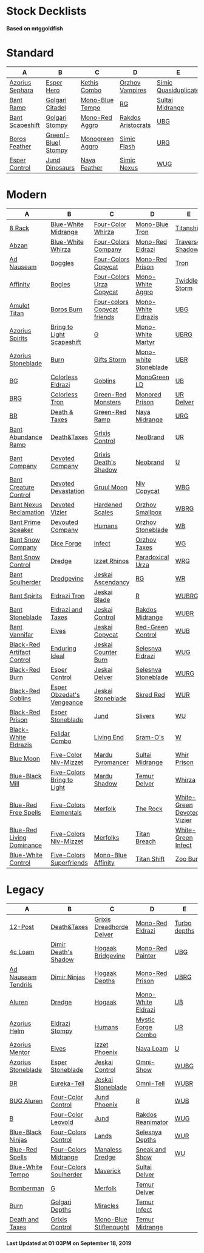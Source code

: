 # Stock Decklists
#### Based on mtggoldfish


# Standard

|                                A                                 |                                    B                                     |                                C                                 |                                   D                                    |                                     E                                      |
|------------------------------------------------------------------|--------------------------------------------------------------------------|------------------------------------------------------------------|------------------------------------------------------------------------|----------------------------------------------------------------------------|
|[Azorius Sephara](./mtggoldfish/Standard/decks/Azorius_Sephara.md)|[Esper Hero](./mtggoldfish/Standard/decks/Esper_Hero.md)                  |[Kethis Combo](./mtggoldfish/Standard/decks/Kethis_Combo.md)      |[Orzhov Vampires](./mtggoldfish/Standard/decks/Orzhov_Vampires.md)      |[Simic Quasiduplicate](./mtggoldfish/Standard/decks/Simic_Quasiduplicate.md)|
|[Bant Ramp](./mtggoldfish/Standard/decks/Bant_Ramp.md)            |[Golgari Citadel](./mtggoldfish/Standard/decks/Golgari_Citadel.md)        |[Mono-Blue Tempo](./mtggoldfish/Standard/decks/Mono-Blue_Tempo.md)|[RG](./mtggoldfish/Standard/decks/RG.md)                                |[Sultai Midrange](./mtggoldfish/Standard/decks/Sultai_Midrange.md)          |
|[Bant Scapeshift](./mtggoldfish/Standard/decks/Bant_Scapeshift.md)|[Golgari Stompy](./mtggoldfish/Standard/decks/Golgari_Stompy.md)          |[Mono-Red Aggro](./mtggoldfish/Standard/decks/Mono-Red_Aggro.md)  |[Rakdos Aristocrats](./mtggoldfish/Standard/decks/Rakdos_Aristocrats.md)|[UBG](./mtggoldfish/Standard/decks/UBG.md)                                  |
|[Boros Feather](./mtggoldfish/Standard/decks/Boros_Feather.md)    |[Green(-Blue) Stompy](./mtggoldfish/Standard/decks/Green(-Blue)_Stompy.md)|[Monogreen Aggro](./mtggoldfish/Standard/decks/Monogreen_Aggro.md)|[Simic Flash](./mtggoldfish/Standard/decks/Simic_Flash.md)              |[URG](./mtggoldfish/Standard/decks/URG.md)                                  |
|[Esper Control](./mtggoldfish/Standard/decks/Esper_Control.md)    |[Jund Dinosaurs](./mtggoldfish/Standard/decks/Jund_Dinosaurs.md)          |[Naya Feather](./mtggoldfish/Standard/decks/Naya_Feather.md)      |[Simic Nexus](./mtggoldfish/Standard/decks/Simic_Nexus.md)              |[WUG](./mtggoldfish/Standard/decks/WUG.md)                                  |


# Modern

|                                          A                                           |                                          B                                           |                                           C                                            |                                     D                                      |                                          E                                           |
|--------------------------------------------------------------------------------------|--------------------------------------------------------------------------------------|----------------------------------------------------------------------------------------|----------------------------------------------------------------------------|--------------------------------------------------------------------------------------|
|[8 Rack](./mtggoldfish/Modern/decks/8_Rack.md)                                        |[Blue-White Midrange](./mtggoldfish/Modern/decks/Blue-White_Midrange.md)              |[Four-Color Whirza](./mtggoldfish/Modern/decks/Four-Color_Whirza.md)                    |[Mono-Blue Tron](./mtggoldfish/Modern/decks/Mono-Blue_Tron.md)              |[Titanshift](./mtggoldfish/Modern/decks/Titanshift.md)                                |
|[Abzan](./mtggoldfish/Modern/decks/Abzan.md)                                          |[Blue-White Whirza](./mtggoldfish/Modern/decks/Blue-White_Whirza.md)                  |[Four-Colors Company](./mtggoldfish/Modern/decks/Four-Colors_Company.md)                |[Mono-Red Eldrazi](./mtggoldfish/Modern/decks/Mono-Red_Eldrazi.md)          |[Traverse Shadow](./mtggoldfish/Modern/decks/Traverse_Shadow.md)                      |
|[Ad Nauseam](./mtggoldfish/Modern/decks/Ad_Nauseam.md)                                |[Boggles](./mtggoldfish/Modern/decks/Boggles.md)                                      |[Four-Colors Copycat](./mtggoldfish/Modern/decks/Four-Colors_Copycat.md)                |[Mono-Red Prison](./mtggoldfish/Modern/decks/Mono-Red_Prison.md)            |[Tron](./mtggoldfish/Modern/decks/Tron.md)                                            |
|[Affinity](./mtggoldfish/Modern/decks/Affinity.md)                                    |[Bogles](./mtggoldfish/Modern/decks/Bogles.md)                                        |[Four-Colors Urza Copycat](./mtggoldfish/Modern/decks/Four-Colors_Urza_Copycat.md)      |[Mono-White Aggro](./mtggoldfish/Modern/decks/Mono-White_Aggro.md)          |[Twiddle Storm](./mtggoldfish/Modern/decks/Twiddle_Storm.md)                          |
|[Amulet Titan](./mtggoldfish/Modern/decks/Amulet_Titan.md)                            |[Boros Burn](./mtggoldfish/Modern/decks/Boros_Burn.md)                                |[Four-colors Copycat friends](./mtggoldfish/Modern/decks/Four-colors_Copycat_friends.md)|[Mono-White Eldrazis](./mtggoldfish/Modern/decks/Mono-White_Eldrazis.md)    |[UBG](./mtggoldfish/Modern/decks/UBG.md)                                              |
|[Azorius Spirits](./mtggoldfish/Modern/decks/Azorius_Spirits.md)                      |[Bring to Light Scapeshift](./mtggoldfish/Modern/decks/Bring_to_Light_Scapeshift.md)  |[G](./mtggoldfish/Modern/decks/G.md)                                                    |[Mono-White Martyr](./mtggoldfish/Modern/decks/Mono-White_Martyr.md)        |[UBRG](./mtggoldfish/Modern/decks/UBRG.md)                                            |
|[Azorius Stoneblade](./mtggoldfish/Modern/decks/Azorius_Stoneblade.md)                |[Burn](./mtggoldfish/Modern/decks/Burn.md)                                            |[Gifts Storm](./mtggoldfish/Modern/decks/Gifts_Storm.md)                                |[Mono-white Stoneblade](./mtggoldfish/Modern/decks/Mono-white_Stoneblade.md)|[UBR](./mtggoldfish/Modern/decks/UBR.md)                                              |
|[BG](./mtggoldfish/Modern/decks/BG.md)                                                |[Colorless Eldrazi](./mtggoldfish/Modern/decks/Colorless_Eldrazi.md)                  |[Goblins](./mtggoldfish/Modern/decks/Goblins.md)                                        |[MonoGreen LD](./mtggoldfish/Modern/decks/MonoGreen_LD.md)                  |[UB](./mtggoldfish/Modern/decks/UB.md)                                                |
|[BRG](./mtggoldfish/Modern/decks/BRG.md)                                              |[Colorless Tron](./mtggoldfish/Modern/decks/Colorless_Tron.md)                        |[Green-Red Monsters](./mtggoldfish/Modern/decks/Green-Red_Monsters.md)                  |[Monored Prison](./mtggoldfish/Modern/decks/Monored_Prison.md)              |[UR Delver](./mtggoldfish/Modern/decks/UR_Delver.md)                                  |
|[BR](./mtggoldfish/Modern/decks/BR.md)                                                |[Death & Taxes](./mtggoldfish/Modern/decks/Death_&_Taxes.md)                          |[Green-Red Ramp](./mtggoldfish/Modern/decks/Green-Red_Ramp.md)                          |[Naya Midrange](./mtggoldfish/Modern/decks/Naya_Midrange.md)                |[URG](./mtggoldfish/Modern/decks/URG.md)                                              |
|[Bant Abundance Ramp](./mtggoldfish/Modern/decks/Bant_Abundance_Ramp.md)              |[Death&amp;Taxes](./mtggoldfish/Modern/decks/Death&amp;Taxes.md)                      |[Grixis Control](./mtggoldfish/Modern/decks/Grixis_Control.md)                          |[NeoBrand](./mtggoldfish/Modern/decks/NeoBrand.md)                          |[UR](./mtggoldfish/Modern/decks/UR.md)                                                |
|[Bant Company](./mtggoldfish/Modern/decks/Bant_Company.md)                            |[Devoted Company](./mtggoldfish/Modern/decks/Devoted_Company.md)                      |[Grixis Death's Shadow](./mtggoldfish/Modern/decks/Grixis_Death's_Shadow.md)            |[Neobrand](./mtggoldfish/Modern/decks/Neobrand.md)                          |[U](./mtggoldfish/Modern/decks/U.md)                                                  |
|[Bant Creature Control](./mtggoldfish/Modern/decks/Bant_Creature_Control.md)          |[Devoted Devastation](./mtggoldfish/Modern/decks/Devoted_Devastation.md)              |[Gruul Moon](./mtggoldfish/Modern/decks/Gruul_Moon.md)                                  |[Niv Copycat](./mtggoldfish/Modern/decks/Niv_Copycat.md)                    |[WBG](./mtggoldfish/Modern/decks/WBG.md)                                              |
|[Bant Nexus Reclamation](./mtggoldfish/Modern/decks/Bant_Nexus_Reclamation.md)        |[Devoted Vizier](./mtggoldfish/Modern/decks/Devoted_Vizier.md)                        |[Hardened Scales](./mtggoldfish/Modern/decks/Hardened_Scales.md)                        |[Orzhov Smallpox](./mtggoldfish/Modern/decks/Orzhov_Smallpox.md)            |[WBRG](./mtggoldfish/Modern/decks/WBRG.md)                                            |
|[Bant Prime Speaker](./mtggoldfish/Modern/decks/Bant_Prime_Speaker.md)                |[Devouted Company](./mtggoldfish/Modern/decks/Devouted_Company.md)                    |[Humans](./mtggoldfish/Modern/decks/Humans.md)                                          |[Orzhov Stoneblade](./mtggoldfish/Modern/decks/Orzhov_Stoneblade.md)        |[WB](./mtggoldfish/Modern/decks/WB.md)                                                |
|[Bant Snow Company](./mtggoldfish/Modern/decks/Bant_Snow_Company.md)                  |[Dice Forge](./mtggoldfish/Modern/decks/Dice_Forge.md)                                |[Infect](./mtggoldfish/Modern/decks/Infect.md)                                          |[Orzhov Taxes](./mtggoldfish/Modern/decks/Orzhov_Taxes.md)                  |[WG](./mtggoldfish/Modern/decks/WG.md)                                                |
|[Bant Snow Control](./mtggoldfish/Modern/decks/Bant_Snow_Control.md)                  |[Dredge](./mtggoldfish/Modern/decks/Dredge.md)                                        |[Izzet Rhinos](./mtggoldfish/Modern/decks/Izzet_Rhinos.md)                              |[Paradoxical Urza](./mtggoldfish/Modern/decks/Paradoxical_Urza.md)          |[WRG](./mtggoldfish/Modern/decks/WRG.md)                                              |
|[Bant Soulherder](./mtggoldfish/Modern/decks/Bant_Soulherder.md)                      |[Dredgevine](./mtggoldfish/Modern/decks/Dredgevine.md)                                |[Jeskai Ascendancy](./mtggoldfish/Modern/decks/Jeskai_Ascendancy.md)                    |[RG](./mtggoldfish/Modern/decks/RG.md)                                      |[WR](./mtggoldfish/Modern/decks/WR.md)                                                |
|[Bant Spirits](./mtggoldfish/Modern/decks/Bant_Spirits.md)                            |[Eldrazi Tron](./mtggoldfish/Modern/decks/Eldrazi_Tron.md)                            |[Jeskai Blade](./mtggoldfish/Modern/decks/Jeskai_Blade.md)                              |[R](./mtggoldfish/Modern/decks/R.md)                                        |[WUBRG](./mtggoldfish/Modern/decks/WUBRG.md)                                          |
|[Bant Stoneblade](./mtggoldfish/Modern/decks/Bant_Stoneblade.md)                      |[Eldrazi and Taxes](./mtggoldfish/Modern/decks/Eldrazi_and_Taxes.md)                  |[Jeskai Control](./mtggoldfish/Modern/decks/Jeskai_Control.md)                          |[Rakdos Midrange](./mtggoldfish/Modern/decks/Rakdos_Midrange.md)            |[WUBR](./mtggoldfish/Modern/decks/WUBR.md)                                            |
|[Bant Vannifar](./mtggoldfish/Modern/decks/Bant_Vannifar.md)                          |[Elves](./mtggoldfish/Modern/decks/Elves.md)                                          |[Jeskai Copycat](./mtggoldfish/Modern/decks/Jeskai_Copycat.md)                          |[Red-Green Control](./mtggoldfish/Modern/decks/Red-Green_Control.md)        |[WUB](./mtggoldfish/Modern/decks/WUB.md)                                              |
|[Black-Red Artifact Control](./mtggoldfish/Modern/decks/Black-Red_Artifact_Control.md)|[Enduring Ideal](./mtggoldfish/Modern/decks/Enduring_Ideal.md)                        |[Jeskai Counter Burn](./mtggoldfish/Modern/decks/Jeskai_Counter_Burn.md)                |[Selesnya Eldrazi](./mtggoldfish/Modern/decks/Selesnya_Eldrazi.md)          |[WUG](./mtggoldfish/Modern/decks/WUG.md)                                              |
|[Black-Red Burn](./mtggoldfish/Modern/decks/Black-Red_Burn.md)                        |[Esper Control](./mtggoldfish/Modern/decks/Esper_Control.md)                          |[Jeskai Delver](./mtggoldfish/Modern/decks/Jeskai_Delver.md)                            |[Selesnya Stoneblade](./mtggoldfish/Modern/decks/Selesnya_Stoneblade.md)    |[WURG](./mtggoldfish/Modern/decks/WURG.md)                                            |
|[Black-Red Goblins](./mtggoldfish/Modern/decks/Black-Red_Goblins.md)                  |[Esper Obzedat's Vengeance](./mtggoldfish/Modern/decks/Esper_Obzedat's_Vengeance.md)  |[Jeskai Stoneblade](./mtggoldfish/Modern/decks/Jeskai_Stoneblade.md)                    |[Skred Red](./mtggoldfish/Modern/decks/Skred_Red.md)                        |[WUR](./mtggoldfish/Modern/decks/WUR.md)                                              |
|[Black-Red Prison](./mtggoldfish/Modern/decks/Black-Red_Prison.md)                    |[Esper Stoneblade](./mtggoldfish/Modern/decks/Esper_Stoneblade.md)                    |[Jund](./mtggoldfish/Modern/decks/Jund.md)                                              |[Slivers](./mtggoldfish/Modern/decks/Slivers.md)                            |[WU](./mtggoldfish/Modern/decks/WU.md)                                                |
|[Black-White Eldrazis](./mtggoldfish/Modern/decks/Black-White_Eldrazis.md)            |[Felidar Combo](./mtggoldfish/Modern/decks/Felidar_Combo.md)                          |[Living End](./mtggoldfish/Modern/decks/Living_End.md)                                  |[Sram-O's](./mtggoldfish/Modern/decks/Sram-O's.md)                          |[W](./mtggoldfish/Modern/decks/W.md)                                                  |
|[Blue Moon](./mtggoldfish/Modern/decks/Blue_Moon.md)                                  |[Five-Color Niv-Mizzet](./mtggoldfish/Modern/decks/Five-Color_Niv-Mizzet.md)          |[Mardu Pyromancer](./mtggoldfish/Modern/decks/Mardu_Pyromancer.md)                      |[Sultai Midrange](./mtggoldfish/Modern/decks/Sultai_Midrange.md)            |[Whir Prison](./mtggoldfish/Modern/decks/Whir_Prison.md)                              |
|[Blue-Black Mill](./mtggoldfish/Modern/decks/Blue-Black_Mill.md)                      |[Five-Colors Bring to Light](./mtggoldfish/Modern/decks/Five-Colors_Bring_to_Light.md)|[Mardu Shadow](./mtggoldfish/Modern/decks/Mardu_Shadow.md)                              |[Temur Delver](./mtggoldfish/Modern/decks/Temur_Delver.md)                  |[Whirza](./mtggoldfish/Modern/decks/Whirza.md)                                        |
|[Blue-Red Free Spells](./mtggoldfish/Modern/decks/Blue-Red_Free_Spells.md)            |[Five-Colors Elementals](./mtggoldfish/Modern/decks/Five-Colors_Elementals.md)        |[Merfolk](./mtggoldfish/Modern/decks/Merfolk.md)                                        |[The Rock](./mtggoldfish/Modern/decks/The_Rock.md)                          |[White-Green Devoted Vizier](./mtggoldfish/Modern/decks/White-Green_Devoted_Vizier.md)|
|[Blue-Red Living Dominance](./mtggoldfish/Modern/decks/Blue-Red_Living_Dominance.md)  |[Five-Colors Niv-Mizzet](./mtggoldfish/Modern/decks/Five-Colors_Niv-Mizzet.md)        |[Merfolks](./mtggoldfish/Modern/decks/Merfolks.md)                                      |[Titan Breach](./mtggoldfish/Modern/decks/Titan_Breach.md)                  |[White-Green Infect](./mtggoldfish/Modern/decks/White-Green_Infect.md)                |
|[Blue-White Control](./mtggoldfish/Modern/decks/Blue-White_Control.md)                |[Five-Colors Superfriends](./mtggoldfish/Modern/decks/Five-Colors_Superfriends.md)    |[Mono-Blue Affinity](./mtggoldfish/Modern/decks/Mono-Blue_Affinity.md)                  |[Titan Shift](./mtggoldfish/Modern/decks/Titan_Shift.md)                    |[Zoo Burn](./mtggoldfish/Modern/decks/Zoo_Burn.md)                                    |


# Legacy

|                                   A                                    |                                      B                                       |                                        C                                         |                                  D                                   |                            E                             |
|------------------------------------------------------------------------|------------------------------------------------------------------------------|----------------------------------------------------------------------------------|----------------------------------------------------------------------|----------------------------------------------------------|
|[12-Post](./mtggoldfish/Legacy/decks/12-Post.md)                        |[Death&amp;Taxes](./mtggoldfish/Legacy/decks/Death&amp;Taxes.md)              |[Grixis Dreadhorde Delver](./mtggoldfish/Legacy/decks/Grixis_Dreadhorde_Delver.md)|[Mono-Red Eldrazi](./mtggoldfish/Legacy/decks/Mono-Red_Eldrazi.md)    |[Turbo depths](./mtggoldfish/Legacy/decks/Turbo_depths.md)|
|[4c Loam](./mtggoldfish/Legacy/decks/4c_Loam.md)                        |[Dimir Death's Shadow](./mtggoldfish/Legacy/decks/Dimir_Death's_Shadow.md)    |[Hogaak Bridgevine](./mtggoldfish/Legacy/decks/Hogaak_Bridgevine.md)              |[Mono-Red Painter](./mtggoldfish/Legacy/decks/Mono-Red_Painter.md)    |[UBG](./mtggoldfish/Legacy/decks/UBG.md)                  |
|[Ad Nauseam Tendrils](./mtggoldfish/Legacy/decks/Ad_Nauseam_Tendrils.md)|[Dimir Ninjas](./mtggoldfish/Legacy/decks/Dimir_Ninjas.md)                    |[Hogaak Depths](./mtggoldfish/Legacy/decks/Hogaak_Depths.md)                      |[Mono-Red Prison](./mtggoldfish/Legacy/decks/Mono-Red_Prison.md)      |[UBRG](./mtggoldfish/Legacy/decks/UBRG.md)                |
|[Aluren](./mtggoldfish/Legacy/decks/Aluren.md)                          |[Dredge](./mtggoldfish/Legacy/decks/Dredge.md)                                |[Hogaak](./mtggoldfish/Legacy/decks/Hogaak.md)                                    |[Mono-White Eldrazi](./mtggoldfish/Legacy/decks/Mono-White_Eldrazi.md)|[UB](./mtggoldfish/Legacy/decks/UB.md)                    |
|[Azorius Helm](./mtggoldfish/Legacy/decks/Azorius_Helm.md)              |[Eldrazi Stompy](./mtggoldfish/Legacy/decks/Eldrazi_Stompy.md)                |[Humans](./mtggoldfish/Legacy/decks/Humans.md)                                    |[Mystic Forge Combo](./mtggoldfish/Legacy/decks/Mystic_Forge_Combo.md)|[UR](./mtggoldfish/Legacy/decks/UR.md)                    |
|[Azorius Mentor](./mtggoldfish/Legacy/decks/Azorius_Mentor.md)          |[Elves](./mtggoldfish/Legacy/decks/Elves.md)                                  |[Izzet Phoenix](./mtggoldfish/Legacy/decks/Izzet_Phoenix.md)                      |[Naya Loam](./mtggoldfish/Legacy/decks/Naya_Loam.md)                  |[U](./mtggoldfish/Legacy/decks/U.md)                      |
|[Azorius Stoneblade](./mtggoldfish/Legacy/decks/Azorius_Stoneblade.md)  |[Esper Stoneblade](./mtggoldfish/Legacy/decks/Esper_Stoneblade.md)            |[Jeskai Control](./mtggoldfish/Legacy/decks/Jeskai_Control.md)                    |[Omni-Show](./mtggoldfish/Legacy/decks/Omni-Show.md)                  |[WUBG](./mtggoldfish/Legacy/decks/WUBG.md)                |
|[BR](./mtggoldfish/Legacy/decks/BR.md)                                  |[Eureka-Tell](./mtggoldfish/Legacy/decks/Eureka-Tell.md)                      |[Jeskai Stoneblade](./mtggoldfish/Legacy/decks/Jeskai_Stoneblade.md)              |[Omni-Tell](./mtggoldfish/Legacy/decks/Omni-Tell.md)                  |[WUBR](./mtggoldfish/Legacy/decks/WUBR.md)                |
|[BUG Aluren](./mtggoldfish/Legacy/decks/BUG_Aluren.md)                  |[Four-Color Control](./mtggoldfish/Legacy/decks/Four-Color_Control.md)        |[Jund Phoenix](./mtggoldfish/Legacy/decks/Jund_Phoenix.md)                        |[R](./mtggoldfish/Legacy/decks/R.md)                                  |[WUB](./mtggoldfish/Legacy/decks/WUB.md)                  |
|[B](./mtggoldfish/Legacy/decks/B.md)                                    |[Four-Color Leovold](./mtggoldfish/Legacy/decks/Four-Color_Leovold.md)        |[Jund](./mtggoldfish/Legacy/decks/Jund.md)                                        |[Rakdos Reanimator](./mtggoldfish/Legacy/decks/Rakdos_Reanimator.md)  |[WUG](./mtggoldfish/Legacy/decks/WUG.md)                  |
|[Blue-Black Ninjas](./mtggoldfish/Legacy/decks/Blue-Black_Ninjas.md)    |[Four-Colors Control](./mtggoldfish/Legacy/decks/Four-Colors_Control.md)      |[Lands](./mtggoldfish/Legacy/decks/Lands.md)                                      |[Selesnya Depths](./mtggoldfish/Legacy/decks/Selesnya_Depths.md)      |[WUR](./mtggoldfish/Legacy/decks/WUR.md)                  |
|[Blue-Red Spells](./mtggoldfish/Legacy/decks/Blue-Red_Spells.md)        |[Four-Colors Midrange](./mtggoldfish/Legacy/decks/Four-Colors_Midrange.md)    |[Manaless Dredge](./mtggoldfish/Legacy/decks/Manaless_Dredge.md)                  |[Sneak and Show](./mtggoldfish/Legacy/decks/Sneak_and_Show.md)        |[WU](./mtggoldfish/Legacy/decks/WU.md)                    |
|[Blue-White Tempo](./mtggoldfish/Legacy/decks/Blue-White_Tempo.md)      |[Four-Colors Soulherder](./mtggoldfish/Legacy/decks/Four-Colors_Soulherder.md)|[Maverick](./mtggoldfish/Legacy/decks/Maverick.md)                                |[Sultai Delver](./mtggoldfish/Legacy/decks/Sultai_Delver.md)          |                                                          |
|[Bomberman](./mtggoldfish/Legacy/decks/Bomberman.md)                    |[G](./mtggoldfish/Legacy/decks/G.md)                                          |[Merfolk](./mtggoldfish/Legacy/decks/Merfolk.md)                                  |[Temur Delver](./mtggoldfish/Legacy/decks/Temur_Delver.md)            |                                                          |
|[Burn](./mtggoldfish/Legacy/decks/Burn.md)                              |[Golgari Depths](./mtggoldfish/Legacy/decks/Golgari_Depths.md)                |[Miracles](./mtggoldfish/Legacy/decks/Miracles.md)                                |[Temur Infect](./mtggoldfish/Legacy/decks/Temur_Infect.md)            |                                                          |
|[Death and Taxes](./mtggoldfish/Legacy/decks/Death_and_Taxes.md)        |[Grixis Control](./mtggoldfish/Legacy/decks/Grixis_Control.md)                |[Mono-Blue Stiflenought](./mtggoldfish/Legacy/decks/Mono-Blue_Stiflenought.md)    |[Temur Midrange](./mtggoldfish/Legacy/decks/Temur_Midrange.md)        |                                                          |



#### Last Updated at 01:03PM on September 18, 2019